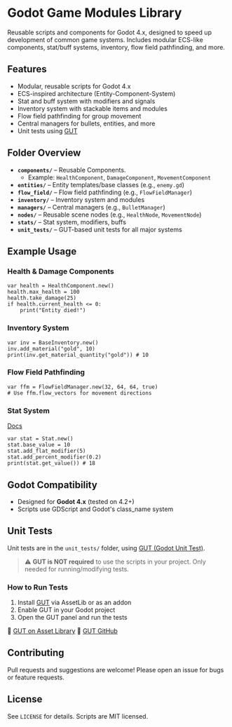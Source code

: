 # Godot Game Modules Library

Reusable scripts and components for Godot 4.x, designed to speed up development of common game systems. Includes modular ECS-like components, stat/buff systems, inventory, flow field pathfinding, and more.

## Features

- Modular, reusable scripts for Godot 4.x
- ECS-inspired architecture (Entity-Component-System)
- Stat and buff system with modifiers and signals
- Inventory system with stackable items and modules
- Flow field pathfinding for group movement
- Central managers for bullets, entities, and more
- Unit tests using [GUT](https://github.com/bitwes/Gut)

## Folder Overview

- **`components/`** – Reusable Components.
    - Example: `HealthComponent`, `DamageComponent`, `MovementComponent`
- **`entities/`** – Entity templates/base classes (e.g., `enemy.gd`)
- **`flow_field/`** – Flow field pathfinding (e.g., `FlowFieldManager`)
- **`inventory/`** – Inventory system and modules
- **`managers/`** – Central managers (e.g., `BulletManager`)
- **`nodes/`** – Reusable scene nodes (e.g., `HealthNode`, `MovementNode`)
- **`stats/`** – Stat system, modifiers, buffs
- **`unit_tests/`** – GUT-based unit tests for all major systems

## Example Usage

### Health & Damage Components
```gdscript
var health = HealthComponent.new()
health.max_health = 100
health.take_damage(25)
if health.current_health <= 0:
    print("Entity died!")
```

### Inventory System
```gdscript
var inv = BaseInventory.new()
inv.add_material("gold", 10)
print(inv.get_material_quantity("gold")) # 10
```

### Flow Field Pathfinding
```gdscript
var ffm = FlowFieldManager.new(32, 64, 64, true)
# Use ffm.flow_vectors for movement directions
```

### Stat System
[Docs](./stats_system.md)
```gdscript
var stat = Stat.new()
stat.base_value = 10
stat.add_flat_modifier(5)
stat.add_percent_modifier(0.2)
print(stat.get_value()) # 18
```

## Godot Compatibility

- Designed for **Godot 4.x** (tested on 4.2+)
- Scripts use GDScript and Godot's class_name system

## Unit Tests

Unit tests are in the `unit_tests/` folder, using [GUT (Godot Unit Test)](https://github.com/bitwes/Gut).

> ⚠️ **GUT is NOT required** to use the scripts in your project. Only needed for running/modifying tests.

### How to Run Tests
1. Install [GUT](https://github.com/bitwes/Gut) via AssetLib or as an addon
2. Enable GUT in your Godot project
3. Open the GUT panel and run the tests

🔗 [GUT on Asset Library](https://godotengine.org/asset-library/asset/1466)
🔗 [GUT GitHub](https://github.com/bitwes/Gut)

## Contributing

Pull requests and suggestions are welcome! Please open an issue for bugs or feature requests.

## License

See `LICENSE` for details. Scripts are MIT licensed.